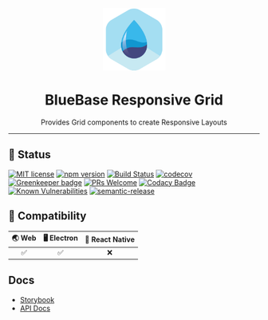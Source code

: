 <div align="center">
	<img width=125 height=125 src="assets/common/logo.png">
  <h1>
		BlueBase Responsive Grid
	</h1>
  <p>Provides Grid components to create Responsive Layouts</p>
</div>

<hr />

## 🎊 Status

[![MIT license](https://img.shields.io/badge/license-MIT-brightgreen.svg)](http://opensource.org/licenses/MIT)
[![npm version](https://img.shields.io/npm/v/@bluebase/plugin-responsive-grid.svg?style=flat)](https://npmjs.org/package/@bluebase/plugin-responsive-grid "View this project on npm")
[![Build Status](https://travis-ci.com/BlueBaseJS/plugin-responsive-grid.svg?branch=master)](https://travis-ci.com/BlueBaseJS/plugin-responsive-grid)
[![codecov](https://codecov.io/gh/BlueBaseJS/plugin-responsive-grid/branch/master/graph/badge.svg)](https://codecov.io/gh/BlueBaseJS/plugin-responsive-grid)
[![Greenkeeper badge](https://badges.greenkeeper.io/BlueBaseJS/plugin-responsive-grid.svg)](https://greenkeeper.io/) [![PRs Welcome](https://img.shields.io/badge/PRs-welcome-brightgreen.svg)](https://github.com/BlueBaseJS/plugin-responsive-grid/blob/master/CONTRIBUTING.md)
[![Codacy Badge](https://api.codacy.com/project/badge/Grade/3c79162871414b6aa7c15d1a423adeca)](https://www.codacy.com/app/BlueBaseJS/plugin-responsive-grid?utm_source=github.com&amp;utm_medium=referral&amp;utm_content=BlueBaseJS/plugin-responsive-grid&amp;utm_campaign=Badge_Grade)
[![Known Vulnerabilities](https://snyk.io/test/github/BlueBaseJS/plugin-responsive-grid/badge.svg)](https://snyk.io/test/github/BlueBaseJS/plugin-responsive-grid)
[![semantic-release](https://img.shields.io/badge/%20%20%F0%9F%93%A6%F0%9F%9A%80-semantic--release-e10079.svg)](https://github.com/semantic-release/semantic-release)

## 🤝 Compatibility

| 🌏 Web | 🖥 Electron | 📱 React Native |
| :---: | :--------: | :------------: |
|✅|✅|❌|

## Docs

- [Storybook](https://BlueBaseJS.github.io/plugin-responsive-grid/storybook/)
- [API Docs](https://BlueBaseJS.github.io/plugin-responsive-grid/)